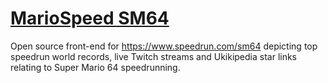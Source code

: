 # [MarioSpeed SM64](https://mariospeed.github.io/sm64)
Open source front-end for https://www.speedrun.com/sm64 depicting top speedrun world records, live Twitch streams and Ukikipedia star links relating to Super Mario 64 speedrunning.
